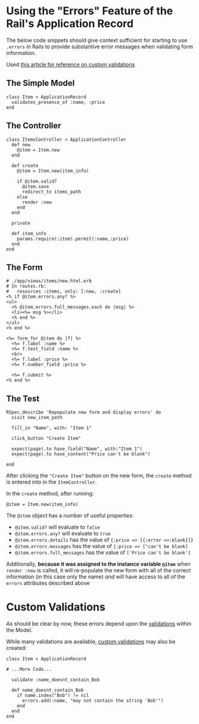 # Using the "Errors" Feature of the Rail's Application Record

The below code snippets should give context sufficient for starting to use `.errors` in Rails to provide substantive error messages when validating form information.

Used [this article for reference on custom validations](https://blog.bigbinary.com/2016/05/03/rails-5-adds-a-way-to-get-information-about-types-of-failed-validations.html)

## The Simple Model

```
class Item < ApplicationRecord
  validates_presence_of :name, :price
end
```

## The Controller

```
class ItemsController < ApplicationController
  def new
    @item = Item.new
  end

  def create
    @item = Item.new(item_info)

    if @item.valid?
      @item.save
      redirect_to items_path
    else
      render :new
    end
  end

  private

  def item_info
    params.require(:item).permit(:name,:price)
  end
end
```  

## The Form
```
# ./app/views/items/new.html.erb
# In routes.rb:
#   resources :items, only: [:new, :create]
<% if @item.errors.any? %>
<ul>
  <% @item.errors.full_messages.each do |msg| %>
  <li><%= msg %></li>
  <% end %>
</ul>
<% end %>

<%= form_for @item do |f| %>
  <%= f.label :name %>
  <%= f.text_field :name %>
  <br>
  <%= f.label :price %>
  <%= f.number_field :price %>

  <%= f.submit %>
<% end %>

```

## The Test
```
RSpec.describe 'Repopulate new form and display errors' do
  visit new_item_path

  fill_in "Name", with: "Item 1"

  click_button "Create Item"

  expect(page).to have_field("Name", with:"Item 1")
  expect(page).to have_content("Price can't be blank")

end

```
After clicking the `"Create Item"` button on the new form, the `create` method is entered into in the `ItemController`.  

In the `create` method, after running:  
```
@item = Item.new(item_info)
```

The `@item` object has a number of useful properties:  

- `@item.valid?` will evaluate to `false`
- `@item.errors.any?` will evaluate to `true`
- `@item.errors.details` has the value of `{:price => [{:error =>:blank}]}`
- `@item.errors.messages` has the value of `{:price => ["can't be blank]`
- `@item.errors.full_messages` has the value of `['Price can't be blank']`

Additionally, **because it was assigned to the instance variable `@item`** when `render :new` is called, it will re-populate the new form with all of the correct information (in this case only the name) *and* will have access to all of the `errors` attributes described above

# Custom Validations

As should be clear by now, these errors depend upon the [validations](https://guides.rubyonrails.org/active_record_validations.html) within the Model.  

While many validations are available, [custom validations](https://guides.rubyonrails.org/active_record_validations.html#message) may also be created:   

```
class Item < ApplicationRecord

# ...More Code...

  validate :name_doesnt_contain_Bob

  def name_doesnt_contain_Bob
    if name.index("Bob") != nil
      errors.add(:name, "may not contain the string 'Bob'")
    end
  end
end
```
